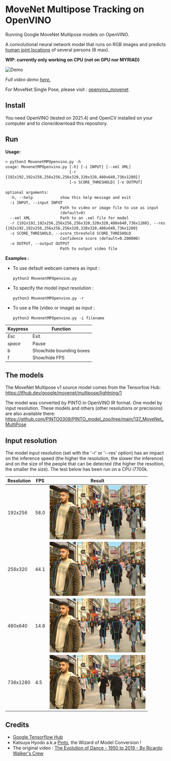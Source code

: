 # MoveNet Multipose Tracking on OpenVINO

Running Google MoveNet Multipose models on OpenVINO.

A convolutional neural network model that runs on RGB images and predicts [human joint
locations](https://github.com/tensorflow/tfjs-models/tree/master/pose-detection#coco-keypoints-used-in-movenet-and-posenet) of several persons (6 max). 

**WIP: currently only working on CPU (not on GPU nor MYRIAD)**


![Demo](img/dance.gif)

*Full video demo [here.](https://youtu.be/ndy18jNcOC0)*

For MoveNet Single Pose, please visit : [openvino_movenet](https://github.com/geaxgx/openvino_movenet)



## Install

You need OpenVINO (tested on 2021.4) and OpenCV installed on your computer and to clone/download this repository.

## Run

**Usage:**

```
> python3 MovenetMPOpenvino.py -h
usage: MovenetMPOpenvino.py [-h] [-i INPUT] [--xml XML]
                            [-r {192x192,192x256,256x256,256x320,320x320,480x640,736x1280}]
                            [-s SCORE_THRESHOLD] [-o OUTPUT]

optional arguments:
  -h, --help            show this help message and exit
  -i INPUT, --input INPUT
                        Path to video or image file to use as input
                        (default=0)
  --xml XML             Path to an .xml file for model
  -r {192x192,192x256,256x256,256x320,320x320,480x640,736x1280}, --res {192x192,192x256,256x256,256x320,320x320,480x640,736x1280}
  -s SCORE_THRESHOLD, --score_threshold SCORE_THRESHOLD
                        Confidence score (default=0.200000)
  -o OUTPUT, --output OUTPUT
                        Path to output video file

```

**Examples :**

- To use default webcam camera as input :

    ```python3 MovenetMPOpenvino.py```

- To specify the model input resolution :

    ```python3 MovenetMPOpenvino.py -r ```

- To use a file (video or image) as input :

    ```python3 MovenetMPOpenvino.py -i filename```


|Keypress|Function|
|-|-|
|*Esc*|Exit|
|*space*|Pause
|b|Show/hide bounding boxes|
|f|Show/hide FPS|



## The models 
The MoveNet Multipose v1 source model comes from the Tensorfow Hub: https://tfhub.dev/google/movenet/multipose/lightning/1

The model was converted by PINTO in OpenVINO IR format. One model by input resolution. These models and others (other resolutions or precisions) are also available there: https://github.com/PINTO0309/PINTO_model_zoo/tree/main/137_MoveNet_MultiPose

## Input resolution

The model input resolution (set with the '-r' or '--res' option) has an impact on the inference speed (the higher the resolution, the slower the inference) and on the size of the people that can be detected (the higher the resoltion, the smaller the size).
The test below has been run on a CPU i7700k.


|Resolution|FPS |Result|
|-|-|-|
|192x256|58.0|[<img src="img/street_192x256.jpg" alt="192x256" width="300"/>](img/street_192x256.jpg)|
|256x320|44.1|[<img src="img/street_256x320.jpg" alt="256x320" width="300"/>](img/street_256x320.jpg)|
|480x640|14.8|[<img src="img/street_480x640.jpg" alt="480x640" width="300"/>](img/street_480x640.jpg)|
|736x1280|4.5|[<img src="img/street_736x1280.jpg" alt="736x1280" width="300"/>](img/street_736x1280.jpg)|


## Credits
* [Google Tensorflow Hub](https://tfhub.dev/google/movenet/multipose/lightning/1)
* Katsuya Hyodo a.k.a [Pinto](https://github.com/PINTO0309), the Wizard of Model Conversion !
* The original video : [The Evolution of Dance - 1950 to 2019 - By Ricardo Walker's Crew](https://www.youtube.com/watch?v=p-rSdt0aFuw&ab_channel=RicardoWalker)
